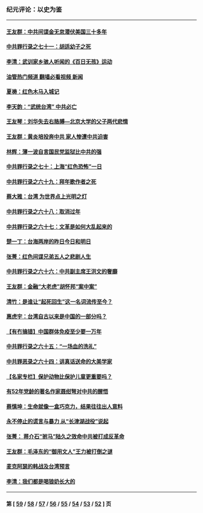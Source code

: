 ### 纪元评论：以史为鉴
---
#### [王友群：中共间谍金无怠潜伏美国三十多年](../../pages/nsc1028/n13574800.md?02150330) 
#### [中共罪行录之七十一：胡适幼子之死](../../pages/nsc1028/n13575380.md?02150330) 
#### [李清：武训家乡骇人听闻的《百日无孩》运动](../../pages/nsc1028/n13570011.md?02150330) 
#### [油管热门频道 翻墙必看视频 新闻](ok?02150330)
#### [夏祷：红色木马入城记](../../pages/nsc1028/n13566468.md?02150330) 
#### [李天韵：“武统台湾” 中共必亡](../../pages/nsc1028/n13531538.md?02150330) 
#### [王友琴：刘华失去右胳膊—北京大学的父子两代悲情](../../pages/nsc1028/n13559130.md?02150330) 
#### [王友群：黄炎培投奔中共 家人惨遭中共迫害](../../pages/nsc1028/n13556189.md?02150330) 
#### [林辉：薄一波自言国民党监狱比中共的强](../../pages/nsc1028/n13555827.md?02150330) 
#### [中共罪行录之七十：上海“红色恐怖”一日](../../pages/nsc1028/n13554515.md?02150330) 
#### [中共罪行录之六十九：拜年歌作者之死](../../pages/nsc1028/n13548579.md?02150330) 
#### [蔡大雅：台湾 为世界点上光明之灯](../../pages/nsc1028/n13531530.md?02150330) 
#### [中共罪行录之六十八：取消过年](../../pages/nsc1028/n13546448.md?02150330) 
#### [中共罪行录之六十七：文革是如何大乱起来的](../../pages/nsc1028/n13544416.md?02150330) 
#### [楚一丁：台海两岸的昨日今日和明日](../../pages/nsc1028/n13531468.md?02150330) 
#### [张菁：红色间谍兄弟五人之悲剧人生](../../pages/nsc1028/n13534128.md?02150330) 
#### [中共罪行录之六十六：中共副主席王洪文的奢靡](../../pages/nsc1028/n13527941.md?02150330) 
#### [王友群：金融“大老虎”胡怀邦“案中案”](../../pages/nsc1028/n13523077.md?02150330) 
#### [清竹：是谁让“起死回生”这一名词流传至今？](../../pages/nsc1028/n13523254.md?02150330) 
#### [惠虎宇：台湾自古以来是中国的一部分吗？](../../pages/nsc1028/n13523034.md?02150330) 
#### [【有冇搞错】中国群体免疫至少要一万年](../../pages/nsc1028/n13516675.md?02150330) 
#### [中共罪行录之六十五：“一场血的洗礼”](../../pages/nsc1028/n13517785.md?02150330) 
#### [中共罪恶录之六十四：讲真话送命的大美学家](../../pages/nsc1028/n13512932.md?02150330) 
#### [【名家专栏】保护动物比保护儿童更重要吗？](../../pages/nsc1028/n13506846.md?02150330) 
#### [有52年党龄的著名作家聂绀弩对中共的醒悟](../../pages/nsc1028/n13508154.md?02150330) 
#### [蔡慎坤：生命就像一盒巧克力，结果往往出人意料](../../pages/nsc1028/n13497991.md?02150330) 
#### [永不停止的谎言与暴力 从“长津湖战役”说起](../../pages/nsc1028/n13494094.md?02150330) 
#### [张菁： 蒋介石“驸马”陆久之效命中共被打成反革命](../../pages/nsc1028/n13495439.md?02150330) 
#### [王友群：毛泽东的“御用文人”王力被打倒之谜](../../pages/nsc1028/n13493098.md?02150330) 
#### [麦克阿瑟的韩战及台湾预言](../../pages/nsc1028/n13479197.md?02150330) 
#### [李清：我们都是喝狼奶长大的](../../pages/nsc1028/n13471478.md?02150330) 

---
#### 第 [ [59](./59.md?02150330) / [58](./58.md?02150330) / [57](./57.md?02150330) / [56](./56.md?02150330) / [55](./55.md?02150330) / [54](./54.md?02150330) / [53](./53.md?02150330) / [52](./52.md?02150330) ] 页
